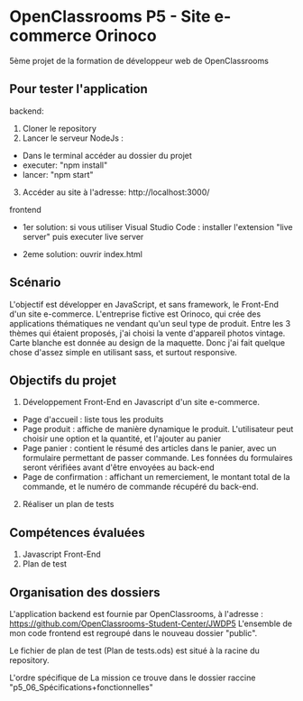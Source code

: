 # OpenClassrooms P5 - Site e-commerce Orinoco



5ème projet de la formation de développeur web de OpenClassrooms

## Pour tester l'application
backend:
1.	Cloner le repository
2.	Lancer le serveur NodeJs :
-	Dans le terminal accéder au dossier du projet
-   executer: "npm install"
-	lancer: "npm start"
3.	Accéder au site à l'adresse: http://localhost:3000/


frontend



- 1er solution: si vous utiliser Visual Studio Code : installer l'extension "live server" puis executer live server

- 2eme solution: ouvrir index.html

## Scénario
L'objectif est développer en JavaScript, et sans framework, le Front-End d'un site e-commerce.
L'entreprise fictive est Orinoco, qui crée des applications thématiques ne vendant qu'un seul type de produit. Entre les 3 thèmes qui étaient proposés, j'ai choisi la vente d'appareil photos vintage.
Carte blanche est donnée au design de la maquette. Donc j'ai fait quelque chose d'assez simple en utilisant sass, et surtout responsive.

## Objectifs du projet
1.	Développement Front-End en Javascript d'un site e-commerce.
-	Page d'accueil : liste tous les produits
-	Page produit : affiche de manière dynamique le produit. L'utilisateur peut choisir une option et la quantité, et l'ajouter au panier
-	Page panier : contient le résumé des articles dans le panier, avec un formulaire permettant de passer commande. Les fonnées du formulaires seront vérifiées avant d'être envoyées au back-end
-	Page de confirmation : affichant un remerciement, le montant total de la commande, et le numéro de commande récupéré du back-end.

2.	Réaliser un plan de tests

## Compétences évaluées
1.	Javascript Front-End
2.	Plan de test

## Organisation des dossiers
L'application backend est fournie par OpenClassrooms, à l'adresse : https://github.com/OpenClassrooms-Student-Center/JWDP5
L'ensemble de mon code frontend est regroupé dans le nouveau dossier "public".

Le fichier de plan de test (Plan de tests.ods) est situé à la racine du repository.

L'ordre spécifique de La mission ce trouve dans le dossier raccine "p5_06_Spécifications+fonctionnelles"


